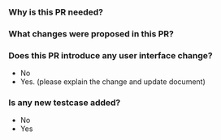  ### Why is this PR needed?
 
 
 ### What changes were proposed in this PR?

    
 ### Does this PR introduce any user interface change?
 - No
 - Yes. (please explain the change and update document)

 ### Is any new testcase added?
 - No
 - Yes

    
